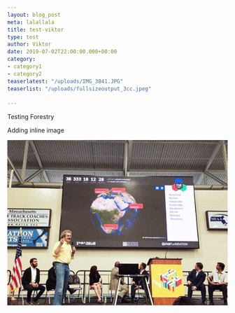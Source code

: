 ```yaml
---
layout: blog_post
meta: lalallala
title: test-viktor
type: test
author: Viktor
date: 2019-07-02T22:00:00.000+00:00
category:
- category1
- category2
teaserlatest: "/uploads/IMG_3841.JPG"
teaserlist: "/uploads/fullsizeoutput_3cc.jpeg"

---
```

Testing Forestry

Adding inline image

![](/uploads/fabcity.jpg)